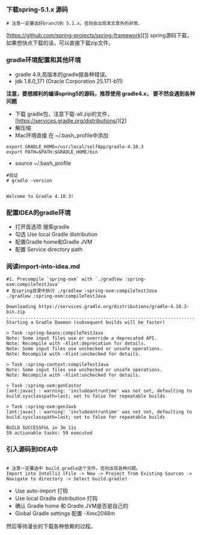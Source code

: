 ### 下载spring-5.1.x 源码


```
# 注意一定要选好branch到 5.1.x，否则会出现本文意外的异常。

```
[https://github.com/spring-projects/spring-framework][1] spring源码下载，如果想快点下载的话，可以直接下载zip文件。

### gradle环境配置和其他环境
* gradle 4.9,高版本的gradle报各种错误。
* jdk 1.8.0_171 (Oracle Corporation 25.171-b11)


**注意，要想顺利的编译spring5的源码，推荐使用 gradle4.x， 要不然会遇到各种问题**

- 下载 gradle包，注意下载-all.zip的文件，[https://services.gradle.org/distributions/][2]
- 解压缩
- Mac环境直接 在 ~/.bash_profile中添加 


```
export GRADLE_HOME=/usr/local/selfApp/gradle-4.10.3
export PATH=$PATH:$GRADLE_HOME/bin

```
- source ~/.bash_profile

```
#验证
# gradle -version


Welcome to Gradle 4.10.3!

```

### 配置IDEA的gradle环境
* 打开首选项 搜索gradle
* 勾选 Use local Gradle distribution
* 配置Gradle home和Gradle JVM
* 配置 Service directory path

### 阅读import-into-idea.md 

```
#1. Precompile `spring-oxm` with `./gradlew :spring-oxm:compileTestJava`
# 在spring目录中执行 ./gradlew :spring-oxm:compileTestJava
./gradlew :spring-oxm:compileTestJava

Downloading https://services.gradle.org/distributions/gradle-4.10.3-bin.zip
..........................................................................
Starting a Gradle Daemon (subsequent builds will be faster)

> Task :spring-beans:compileTestJava
Note: Some input files use or override a deprecated API.
Note: Recompile with -Xlint:deprecation for details.
Note: Some input files use unchecked or unsafe operations.
Note: Recompile with -Xlint:unchecked for details.

> Task :spring-context:compileTestJava
Note: Some input files use unchecked or unsafe operations.
Note: Recompile with -Xlint:unchecked for details.

> Task :spring-oxm:genCastor
[ant:javac] : warning: 'includeantruntime' was not set, defaulting to build.sysclasspath=last; set to false for repeatable builds

> Task :spring-oxm:genJaxb
[ant:javac] : warning: 'includeantruntime' was not set, defaulting to build.sysclasspath=last; set to false for repeatable builds

BUILD SUCCESSFUL in 3m 11s
59 actionable tasks: 59 executed

```

### 引入源码到IDEA中


```

# 注意一定要选中 build.gradle这个文件。否则出现各种问题。
Import into IntelliJ (File -> New -> Project from Existing Sources -> Navigate to directory -> Select build.gradle)

```

* Use auto-import 打钩
* Use local Gradle distribution 打钩
* 确认 Gradle home 和 Gradle JVM是否是自己的
* Global Gradle settings 配置 -Xmx2048m

然后等待漫长的下载各种依赖的过程。



[1]: https://github.com/spring-projects/spring-framework
[2]: https://services.gradle.org/distributions/
[3]: ../images/spring/spring-source.jpg